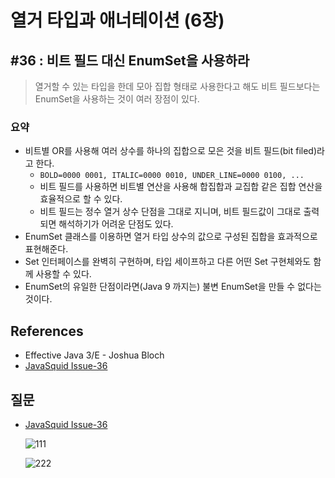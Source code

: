 # 열거 타입과 애너테이션 (6장)

## #36 : 비트 필드 대신 EnumSet을 사용하라

> 열거할 수 있는 타입을 한데 모아 집합 형태로 사용한다고 해도 비트 필드보다는 EnumSet을 사용하는 것이 여러 장점이 있다.

### 요약

- 비트별 OR를 사용해 여러 상수를 하나의 집합으로 모은 것을 비트 필드(bit filed)라고 한다.
  - `BOLD=0000 0001, ITALIC=0000 0010, UNDER_LINE=0000 0100, ...`
  - 비트 필드를 사용하면 비트별 연산을 사용해 합집합과 교집합 같은 집합 연산을 효율적으로 할 수 있다.
  - 비트 필드는 정수 열거 상수 단점을 그대로 지니며, 비트 필드값이 그대로 출력되면 해석하기가 어려운 단점도 있다.
- EnumSet 클래스를 이용하면 열거 타입 상수의 값으로 구성된 집합을 효과적으로 표현해준다.
- Set 인터페이스를 완벽히 구현하며, 타입 세이프하고 다른 어떤 Set 구현체와도 함께 사용할 수 있다.
- EnumSet의 유일한 단점이라면(Java 9 까지는) 불변 EnumSet을 만들 수 없다는 것이다.



## References

- Effective Java 3/E - Joshua Bloch
- [JavaSquid Issue-36](https://github.com/java-squid/effective-java/issues/36)



## 질문

- [JavaSquid Issue-36](https://github.com/java-squid/effective-java/issues/36)

  ![111](https://user-images.githubusercontent.com/58318041/101474529-a5849180-398e-11eb-8d4d-cf7405376559.png)

  ![222](https://user-images.githubusercontent.com/58318041/101474560-b03f2680-398e-11eb-95a2-5be6f168bda8.png)